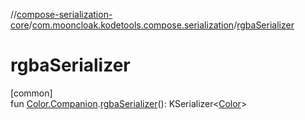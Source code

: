 //[compose-serialization-core](../../index.md)/[com.mooncloak.kodetools.compose.serialization](index.md)/[rgbaSerializer](rgba-serializer.md)

# rgbaSerializer

[common]\
fun [Color.Companion](https://developer.android.com/reference/kotlin/androidx/compose/ui/graphics/Color.Companion.html).[rgbaSerializer](rgba-serializer.md)(): KSerializer&lt;[Color](https://developer.android.com/reference/kotlin/androidx/compose/ui/graphics/Color.html)&gt;
